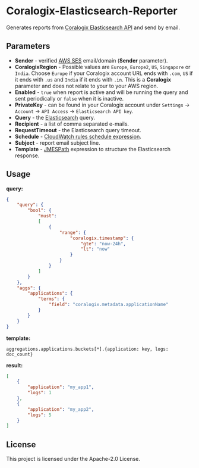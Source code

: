 # Coralogix-Elasticsearch-Reporter

Generates reports from [Coralogix Elasticsearch API](https://coralogix.com/tutorials/elastic-api/) and send by email.

## Parameters

* **Sender** - verified [AWS SES](https://aws.amazon.com/ses/) email/domain (**Sender** parameter).
* **CoralogixRegion** - Possible values are `Europe`, `Europe2`, `US`, `Singapore` or `India`. Choose `Europe` if your Coralogix account URL ends with `.com`, `US` if it ends with `.us` and `India` if it ends with `.in`. This is a **Coralogix** parameter and does not relate to your to your AWS region.
* **Enabled** - `true` when report is active and will be running the query and sent periodically or `false` when it is inactive.
* **PrivateKey** - can be found in your Coralogix account under `Settings` -> `Account` -> `API Access` -> `Elasticsearch API key`.
* **Query** - the [Elasticsearch](https://www.elastic.co/guide/en/elasticsearch/reference/current/search.html) query.
* **Recipient** - a list of comma separated e-mails.
* **RequestTimeout** - the Elasticsearch query timeout.
* **Schedule** - [CloudWatch rules schedule expression](https://docs.aws.amazon.com/AmazonCloudWatch/latest/events/ScheduledEvents.html#RateExpressions).
* **Subject** - report email subject line.
* **Template** - [JMESPath](https://jmespath.org/) expression to structure the Elasticsearch response.

## Usage

**query:**

```json
{
    "query": {
        "bool": {
            "must":
            [
                {
                    "range": {
                        "coralogix.timestamp": {
                            "gte": "now-24h",
                            "lt": "now"
                        }
                    }
                }
            ]
        }
    },
    "aggs": {
        "applications": {
            "terms": {
                "field": "coralogix.metadata.applicationName"
            }
        }
    }
}
```

**template:**

```
aggregations.applications.buckets[*].{application: key, logs: doc_count}
```

**result:**

```json
[
    {
        "application": "my_app1",
        "logs": 1
    },
    {
        "application": "my_app2",
        "logs": 5
    }
]
```

## License

This project is licensed under the Apache-2.0 License.